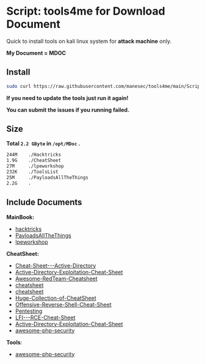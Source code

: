 # Script: tools4me for Download Document

Quick to install tools on kali linux system for **attack machine** only.

**My Document = MDOC**

## Install

```bash
sudo curl https://raw.githubusercontent.com/manesec/tools4me/main/Script_Down_Documents/DownloadDocument.pyhttps://raw.githubusercontent.com/manesec/tools4me/main/Script_Down_Documents/DownloadDocument.py | python3
```

**If you need to update the tools just run it again!**

**You can submit the issues if you running failed.**

## Size

**Total `2.2 GByte` in `/opt/MDoc` .**

```bash
244M    ./Hacktricks
1.9G    ./CheatSheet
27M     ./lpeworkshop
232K    ./ToolsList
25M     ./PayloadsAllTheThings
2.2G    .
```

## Include Documents

**MainBook:**

+ [hacktricks](https://github.com/carlospolop/hacktricks)
+ [PayloadsAllTheThings](https://github.com/swisskyrepo/PayloadsAllTheThings)
+ [lpeworkshop](https://github.com/sagishahar/lpeworkshop)

**CheatSheet:**

+ [Cheat-Sheet---Active-Directory](https://github.com/drak3hft7/Cheat-Sheet---Active-Directory)
+ [Active-Directory-Exploitation-Cheat-Sheet](https://github.com/S1ckB0y1337/Active-Directory-Exploitation-Cheat-Sheet)
+ [Awesome-RedTeam-Cheatsheet](https://github.com/RistBS/Awesome-RedTeam-Cheatsheet)
+ [cheatsheet](https://github.com/inetum-peru/cheatsheet)
+ [cheatsheet](https://github.com/darkmatter18/cheatsheet)
+ [Huge-Collection-of-CheatSheet](https://github.com/JonnyBanana/Huge-Collection-of-CheatSheet)
+ [Offensive-Reverse-Shell-Cheat-Sheet](https://github.com/d4t4s3c/Offensive-Reverse-Shell-Cheat-Sheet)
+ [Pentesting](https://github.com/ac3mcl0ud/Pentesting)
+ [LFI---RCE-Cheat-Sheet](https://github.com/RoqueNight/LFI---RCE-Cheat-Sheet)
+ [Active-Directory-Exploitation-Cheat-Sheet](https://github.com/Integration-IT/Active-Directory-Exploitation-Cheat-Sheet)
+ [awesome-php-security](https://github.com/guardrailsio/awesome-php-security)

**Tools**:

+ [awesome-php-security](https://github.com/guardrailsio/awesome-php-security)
